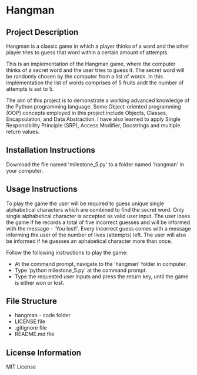 # Hangman
## Project Description
Hangman is a classic game in which a player thinks of a word and the other player tries to guess that word within a certain amount of attempts.

This is an implementation of the Hangman game, where the computer thinks of a secret word and the user tries to guess it. The secret word will be randomly chosen by the computer from a list of words. In this implementation the list of words comprises of 5 fruits andt the number of attempts is set to 5.

The aim of this project is to demonstrate a working advanced knowledge of the Python programming language. Some Object-oriented programming (OOP) concepts employed in this project include Objects, Classes, Encapsulation, and Data Abstraction. I have also learned to apply Single Responsibility Principle (SRP), Access Modifier, Docstrings and multiple return values.

## Installation Instructions
Download the file named 'milestone_5.py' to a folder named 'hangman' in your computer.

## Usage Instructions
To play the game the user will be required to guess unique single alphabetical characters which are combined to find the secret word. Only single alphabetical character is accepted as valid user input.  The user loses the game if he records a total of five incorrect guesses and will be informed with the message - 'You lost!'.
Every incorrect guess comes with a message informing the user of the number of lives (attempts) left. The user will also be informed if he guesses an aphabetical character more than once.

Follow the following instructions to play the game:
- At the command prompt, navigate to the 'hangman' folder in computer.
- Type 'python milestone_5.py' at the command prompt.
- Type the requested user inputs and press the return key, until the game is either won or lost.

## File Structure
- hangman - code folder
- LICENSE file
- .gitignore file
- README.md file

## License Information
MIT License